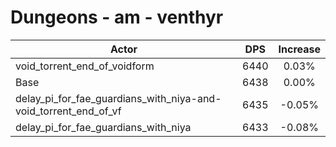 # Dungeons - am - venthyr
| Actor | DPS | Increase |
|---|:---:|:---:|
|void_torrent_end_of_voidform|6440|0.03%|
|Base|6438|0.00%|
|delay_pi_for_fae_guardians_with_niya-and-void_torrent_end_of_vf|6435|-0.05%|
|delay_pi_for_fae_guardians_with_niya|6433|-0.08%|
